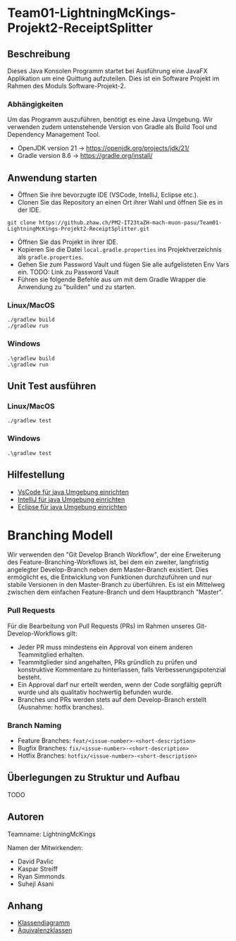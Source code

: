 # Team01-LightningMcKings-Projekt2-ReceiptSplitter
## Beschreibung
Dieses Java Konsolen Programm startet bei Ausführung eine JavaFX Applikation um eine Quittung aufzuteilen.
Dies ist ein Software Projekt im Rahmen des Moduls Software-Projekt-2.

### Abhängigkeiten
Um das Programm auszuführen, benötigt es eine Java Umgebung.
Wir verwenden zudem untenstehende Version von Gradle als Build Tool und Dependency Management Tool.

* OpenJDK version 21 -> https://openjdk.org/projects/jdk/21/
* Gradle version 8.6 -> https://gradle.org/install/

## Anwendung starten
- Öffnen Sie ihre bevorzugte IDE (VSCode, IntelliJ, Eclipse etc.).
- Clonen Sie das Repository an einen Ort ihrer Wahl und öffnen Sie es in der IDE.
```
git clone https://github.zhaw.ch/PM2-IT23taZH-mach-muon-pasu/Team01-LightningMcKings-Projekt2-ReceiptSplitter.git
```
- Öffnen Sie das Projekt in ihrer IDE.
- Kopieren Sie die Datei `local.gradle.properties` ins Projektverzeichnis als `gradle.properties`. 
- Gehen Sie zum Password Vault und fügen Sie alle aufgelisteten Env Vars ein.  TODO: Link zu Password Vault
- Führen sie folgende Befehle aus um mit dem Gradle Wrapper die Anwendung zu "builden" und zu starten.

### Linux/MacOS
```
./gradlew build
./gradlew run
```
### Windows
```
.\gradlew build
.\gradlew run
```


## Unit Test ausführen
### Linux/MacOS
```
./gradlew test
```
### Windows
```
.\gradlew test
```

## Hilfestellung

- [VsCode für java Umgebung einrichten](https://code.visualstudio.com/docs/java/java-tutorial)
- [IntelliJ für java Umgebung einrichten](https://www.jetbrains.com/help/idea/run-java-applications.html#run_application)
- [Eclipse für java Umgebung einrichten](https://www.golinuxcloud.com/set-up-java-with-eclipse-ide/#Write_and_compile_your_first_Java_program_using_Eclipse_IDE)

# Branching Modell
Wir verwenden den "Git Develop Branch Workflow", der eine Erweiterung des Feature-Branching-Workflows ist,
bei dem ein zweiter, langfristig angelegter Develop-Branch neben dem Master-Branch existiert.
Dies ermöglicht es, die Entwicklung von Funktionen durchzuführen und nur stabile Versionen in den Master-Branch zu überführen.
Es ist ein Mittelweg zwischen dem einfachen Feature-Branch und dem Hauptbranch "Master".

### Pull Requests
Für die Bearbeitung von Pull Requests (PRs) im Rahmen unseres Git-Develop-Workflows gilt:
- Jeder PR muss mindestens ein Approval von einem anderen Teammitglied erhalten.
- Teammitglieder sind angehalten, PRs gründlich zu prüfen und konstruktive Kommentare zu hinterlassen, falls Verbesserungspotenzial besteht.
- Ein Approval darf nur erteilt werden, wenn der Code sorgfältig geprüft wurde und als qualitativ hochwertig befunden wurde.
- Branches und PRs werden stets auf dem Develop-Branch erstellt (Ausnahme: hotfix branches).

### Branch Naming
- Feature Branches: `feat/<issue-number>-<short-description>`
- Bugfix Branches: `fix/<issue-number>-<short-description>`
- Hotfix Branches: `hotfix/<issue-number>-<short-description>`

## Überlegungen zu Struktur und Aufbau
TODO


## Autoren
Teamname: LightningMcKings

Namen der Mitwirkenden:
- David Pavlic
- Kaspar Streiff
- Ryan Simmonds
- Suhejl Asani

## Anhang
- [Klassendiagramm](docs/classdiagram/classdiagramm.png)
- [Äquivalenzklassen](docs/testing/equivalence_classes.md)

